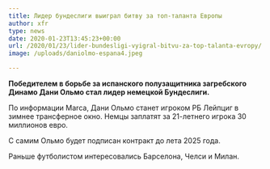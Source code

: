 ```yaml
---
title: Лидер бундеслиги выиграл битву за топ-таланта Европы
author: xfr
type: news
date: 2020-01-23T13:45:23+00:00
url: /2020/01/23/lider-bundesligi-vyigral-bitvu-za-top-talanta-evropy/
image: /uploads/daniolmo-espana4.jpeg

---
```

**Победителем в борьбе за испанского полузащитника загребского Динамо Дани Ольмо стал лидер немецкой Бундеслиги.**

По информации Marca, Дани Ольмо станет игроком РБ Лейпциг в зимнее трансферное окно. Немцы заплатят за 21-летнего игрока 30 миллионов евро.

С самим Ольмо будет подписан контракт до лета 2025 года.

Раньше футболистом интересовались Барселона, Челси и Милан.
